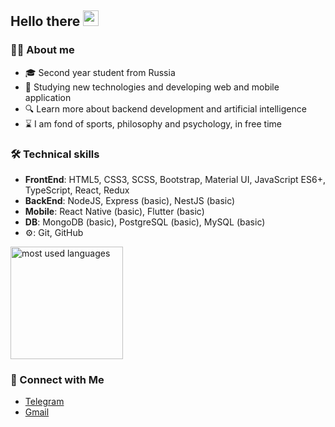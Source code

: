 ## Hello there <img src="https://raw.githubusercontent.com/iampavangandhi/iampavangandhi/master/gifs/Hi.gif" width="25px">

### 👨‍💻 About me

* 🎓 Second year student from Russia
* 🧐 Studying new technologies and developing web and mobile application
* 🔍 Learn more about backend development and artificial intelligence
* ⌛ I am fond of sports, philosophy and psychology, in free time

### 🛠 Technical skills

- **FrontEnd**: HTML5, CSS3, SCSS, Bootstrap, Material UI, JavaScript ES6+, TypeScript, React, Redux
- **BackEnd**: NodeJS, Express (basic), NestJS (basic)
- **Mobile**: React Native (basic), Flutter (basic)
- **DB**: MongoDB (basic), PostgreSQL (basic), MySQL (basic)
- ⚙: Git, GitHub

<a href="https://github.com/bndroll">
  <img height="180em" src="https://github-readme-stats.vercel.app/api/top-langs/?username=bndroll&langs_count=10&theme=tokyonight&layout=compact"  alt="most used languages"/>
</a>

### 🤝 Connect with Me

* <a href="https://t.me/bounderoll">Telegram</a>
* <a href="mailtro:bounderoll.23@gmail.com">Gmail</a>
